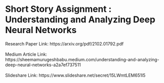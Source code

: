 # Short Story Assignment : Understanding and Analyzing Deep Neural Networks

<p> Research Paper Link: https://arxiv.org/pdf/2102.01792.pdf <br><br> 
Medium Article Link: https://sheemamurugeshbabu.medium.com/understanding-and-analyzing-deep-neural-networks-a2a7ef737511 <br><br>
Slideshare Link: https://www.slideshare.net/secret/15LWmtLEM651l5 </p>
